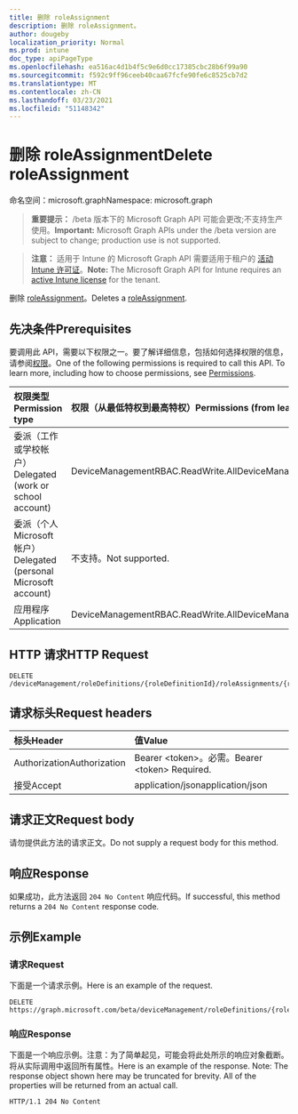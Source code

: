 ```yaml
---
title: 删除 roleAssignment
description: 删除 roleAssignment。
author: dougeby
localization_priority: Normal
ms.prod: intune
doc_type: apiPageType
ms.openlocfilehash: ea516ac4d1b4f5c9e6d0cc17385cbc28b6f99a90
ms.sourcegitcommit: f592c9ff96ceeb40caa67fcfe90fe6c8525cb7d2
ms.translationtype: MT
ms.contentlocale: zh-CN
ms.lasthandoff: 03/23/2021
ms.locfileid: "51148342"
---
```

# <a name="delete-roleassignment"></a><span data-ttu-id="c9be1-103">删除 roleAssignment</span><span class="sxs-lookup"><span data-stu-id="c9be1-103">Delete roleAssignment</span></span>

<span data-ttu-id="c9be1-104">命名空间：microsoft.graph</span><span class="sxs-lookup"><span data-stu-id="c9be1-104">Namespace: microsoft.graph</span></span>

> <span data-ttu-id="c9be1-105">**重要提示：** /beta 版本下的 Microsoft Graph API 可能会更改;不支持生产使用。</span><span class="sxs-lookup"><span data-stu-id="c9be1-105">**Important:** Microsoft Graph APIs under the /beta version are subject to change; production use is not supported.</span></span>

> <span data-ttu-id="c9be1-106">**注意：** 适用于 Intune 的 Microsoft Graph API 需要适用于租户的 [活动 Intune 许可证](https://go.microsoft.com/fwlink/?linkid=839381)。</span><span class="sxs-lookup"><span data-stu-id="c9be1-106">**Note:** The Microsoft Graph API for Intune requires an [active Intune license](https://go.microsoft.com/fwlink/?linkid=839381) for the tenant.</span></span>

<span data-ttu-id="c9be1-107">删除 [roleAssignment](../resources/intune-rbac-roleassignment.md)。</span><span class="sxs-lookup"><span data-stu-id="c9be1-107">Deletes a [roleAssignment](../resources/intune-rbac-roleassignment.md).</span></span>

## <a name="prerequisites"></a><span data-ttu-id="c9be1-108">先决条件</span><span class="sxs-lookup"><span data-stu-id="c9be1-108">Prerequisites</span></span>
<span data-ttu-id="c9be1-p101">要调用此 API，需要以下权限之一。要了解详细信息，包括如何选择权限的信息，请参阅[权限](/graph/permissions-reference)。</span><span class="sxs-lookup"><span data-stu-id="c9be1-p101">One of the following permissions is required to call this API. To learn more, including how to choose permissions, see [Permissions](/graph/permissions-reference).</span></span>

|<span data-ttu-id="c9be1-111">权限类型</span><span class="sxs-lookup"><span data-stu-id="c9be1-111">Permission type</span></span>|<span data-ttu-id="c9be1-112">权限（从最低特权到最高特权）</span><span class="sxs-lookup"><span data-stu-id="c9be1-112">Permissions (from least to most privileged)</span></span>|
|:---|:---|
|<span data-ttu-id="c9be1-113">委派（工作或学校帐户）</span><span class="sxs-lookup"><span data-stu-id="c9be1-113">Delegated (work or school account)</span></span>|<span data-ttu-id="c9be1-114">DeviceManagementRBAC.ReadWrite.All</span><span class="sxs-lookup"><span data-stu-id="c9be1-114">DeviceManagementRBAC.ReadWrite.All</span></span>|
|<span data-ttu-id="c9be1-115">委派（个人 Microsoft 帐户）</span><span class="sxs-lookup"><span data-stu-id="c9be1-115">Delegated (personal Microsoft account)</span></span>|<span data-ttu-id="c9be1-116">不支持。</span><span class="sxs-lookup"><span data-stu-id="c9be1-116">Not supported.</span></span>|
|<span data-ttu-id="c9be1-117">应用程序</span><span class="sxs-lookup"><span data-stu-id="c9be1-117">Application</span></span>|<span data-ttu-id="c9be1-118">DeviceManagementRBAC.ReadWrite.All</span><span class="sxs-lookup"><span data-stu-id="c9be1-118">DeviceManagementRBAC.ReadWrite.All</span></span>|

## <a name="http-request"></a><span data-ttu-id="c9be1-119">HTTP 请求</span><span class="sxs-lookup"><span data-stu-id="c9be1-119">HTTP Request</span></span>
<!-- {
  "blockType": "ignored"
}
-->
``` http
DELETE /deviceManagement/roleDefinitions/{roleDefinitionId}/roleAssignments/{roleAssignmentId}
```

## <a name="request-headers"></a><span data-ttu-id="c9be1-120">请求标头</span><span class="sxs-lookup"><span data-stu-id="c9be1-120">Request headers</span></span>
|<span data-ttu-id="c9be1-121">标头</span><span class="sxs-lookup"><span data-stu-id="c9be1-121">Header</span></span>|<span data-ttu-id="c9be1-122">值</span><span class="sxs-lookup"><span data-stu-id="c9be1-122">Value</span></span>|
|:---|:---|
|<span data-ttu-id="c9be1-123">Authorization</span><span class="sxs-lookup"><span data-stu-id="c9be1-123">Authorization</span></span>|<span data-ttu-id="c9be1-124">Bearer &lt;token&gt;。必需。</span><span class="sxs-lookup"><span data-stu-id="c9be1-124">Bearer &lt;token&gt; Required.</span></span>|
|<span data-ttu-id="c9be1-125">接受</span><span class="sxs-lookup"><span data-stu-id="c9be1-125">Accept</span></span>|<span data-ttu-id="c9be1-126">application/json</span><span class="sxs-lookup"><span data-stu-id="c9be1-126">application/json</span></span>|

## <a name="request-body"></a><span data-ttu-id="c9be1-127">请求正文</span><span class="sxs-lookup"><span data-stu-id="c9be1-127">Request body</span></span>
<span data-ttu-id="c9be1-128">请勿提供此方法的请求正文。</span><span class="sxs-lookup"><span data-stu-id="c9be1-128">Do not supply a request body for this method.</span></span>

## <a name="response"></a><span data-ttu-id="c9be1-129">响应</span><span class="sxs-lookup"><span data-stu-id="c9be1-129">Response</span></span>
<span data-ttu-id="c9be1-130">如果成功，此方法返回 `204 No Content` 响应代码。</span><span class="sxs-lookup"><span data-stu-id="c9be1-130">If successful, this method returns a `204 No Content` response code.</span></span>

## <a name="example"></a><span data-ttu-id="c9be1-131">示例</span><span class="sxs-lookup"><span data-stu-id="c9be1-131">Example</span></span>

### <a name="request"></a><span data-ttu-id="c9be1-132">请求</span><span class="sxs-lookup"><span data-stu-id="c9be1-132">Request</span></span>
<span data-ttu-id="c9be1-133">下面是一个请求示例。</span><span class="sxs-lookup"><span data-stu-id="c9be1-133">Here is an example of the request.</span></span>
``` http
DELETE https://graph.microsoft.com/beta/deviceManagement/roleDefinitions/{roleDefinitionId}/roleAssignments/{roleAssignmentId}
```

### <a name="response"></a><span data-ttu-id="c9be1-134">响应</span><span class="sxs-lookup"><span data-stu-id="c9be1-134">Response</span></span>
<span data-ttu-id="c9be1-p102">下面是一个响应示例。注意：为了简单起见，可能会将此处所示的响应对象截断。将从实际调用中返回所有属性。</span><span class="sxs-lookup"><span data-stu-id="c9be1-p102">Here is an example of the response. Note: The response object shown here may be truncated for brevity. All of the properties will be returned from an actual call.</span></span>
``` http
HTTP/1.1 204 No Content
```




